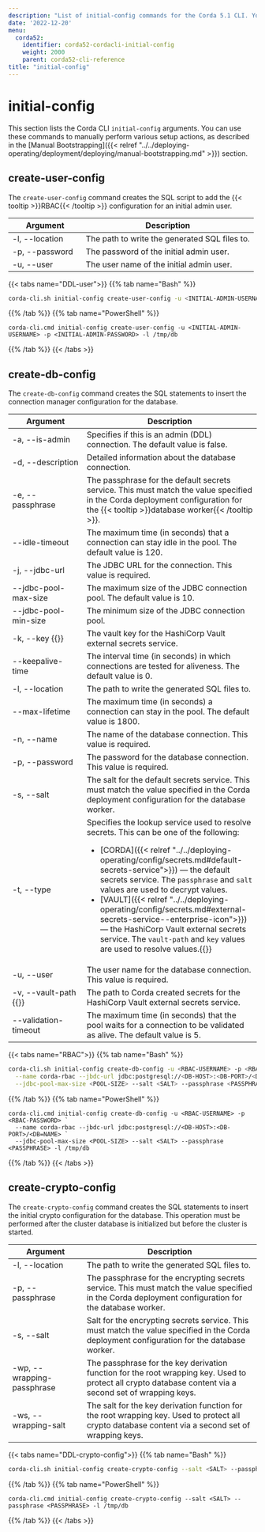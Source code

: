 ```yaml
---
description: "List of initial-config commands for the Corda 5.1 CLI. You can use these commands to manually perform various setup actions."  
date: '2022-12-20'
menu:
  corda52:
    identifier: corda52-cordacli-initial-config
    weight: 2000
    parent: corda52-cli-reference
title: "initial-config"
---
```

# initial-config

This section lists the Corda CLI `initial-config` arguments. You can use these commands to manually perform various setup actions, as described in the [Manual Bootstrapping]({{< relref "../../deploying-operating/deployment/deploying/manual-bootstrapping.md" >}}) section.

## create-user-config

The `create-user-config` command creates the SQL script to add the {{< tooltip >}}RBAC{{< /tooltip >}} configuration for an initial admin user.

<style>
table th:first-of-type {
    width: 30%;
}
table th:nth-of-type(2) {
    width: 70%;
}
</style>

| Argument         | Description                                   |
| ---------------- | --------------------------------------------- |
| -l, \-\-location | The path to write the generated SQL files to. |
| -p, \-\-password | The password of the initial admin user.       |
| -u, \-\-user     | The user name of the initial admin user.      |

{{< tabs name="DDL-user">}}
{{% tab name="Bash" %}}
```sh
corda-cli.sh initial-config create-user-config -u <INITIAL-ADMIN-USERNAME> -p <INITIAL-ADMIN-PASSWORD> -l /tmp/db
```
{{% /tab %}}
{{% tab name="PowerShell" %}}
```shell
corda-cli.cmd initial-config create-user-config -u <INITIAL-ADMIN-USERNAME> -p <INITIAL-ADMIN-PASSWORD> -l /tmp/db
```
{{% /tab %}}
{{< /tabs >}}

## create-db-config

The `create-db-config` command creates the SQL statements to insert the connection manager configuration for the database.

<style>
table th:first-of-type {
    width: 30%;
}
table th:nth-of-type(2) {
    width: 70%;
}
</style>

| Argument                                  | Description                                                                                                                                                                                                                                                                                                                                                                                                                                                                                                                            |
| ----------------------------------------- | -------------------------------------------------------------------------------------------------------------------------------------------------------------------------------------------------------------------------------------------------------------------------------------------------------------------------------------------------------------------------------------------------------------------------------------------------------------------------------------------------------------------------------------- |
| -a, \-\-is-admin                          | Specifies if this is an admin (DDL) connection. The default value is false.                                                                                                                                                                                                                                                                                                                                                                                                                                                            |
| -d, \-\-description                       | Detailed information about the database connection.                                                                                                                                                                                                                                                                                                                                                                                                                                                                                    |
| -e, \-\-passphrase                        | The passphrase for the default secrets service.  This must match the value specified in the Corda deployment configuration for the {{< tooltip >}}database worker{{< /tooltip >}}.                                                                                                                                                                                                                                                                                                                                                     |
| \-\-idle-timeout                          | The maximum time (in seconds) that a connection can stay idle in the pool. The default value is 120.                                                                                                                                                                                                                                                                                                                                                                                                                                   |
| -j, \-\-jdbc-url                          | The JDBC URL for the connection. This value is required.                                                                                                                                                                                                                                                                                                                                                                                                                                                                               |
| \-\-jdbc-pool-max-size                    | The maximum size of the JDBC connection pool. The default value is 10.                                                                                                                                                                                                                                                                                                                                                                                                                                                                 |
| \-\-jdbc-pool-min-size                    | The minimum size of the JDBC connection pool.                                                                                                                                                                                                                                                                                                                                                                                                                                                                                          |
| -k, \-\-key {{<enterprise-icon>}}         | The vault key for the HashiCorp Vault external secrets service.                                                                                                                                                                                                                                                                                                                                                                                                                                                                        |
| \-\-keepalive-time                        | The interval time (in seconds) in which connections are tested for aliveness. The default value is 0.                                                                                                                                                                                                                                                                                                                                                                                                                                  |
| -l, \-\-location                          | The path to write the generated SQL files to.                                                                                                                                                                                                                                                                                                                                                                                                                                                                                          |
| \-\-max-lifetime                          | The maximum time (in seconds) a connection can stay in the pool. The default value is 1800.                                                                                                                                                                                                                                                                                                                                                                                                                                            |
| -n, \-\-name                              | The name of the database connection. This value is required.                                                                                                                                                                                                                                                                                                                                                                                                                                                                           |
| -p, \-\-password                          | The password for the database connection. This value is required.                                                                                                                                                                                                                                                                                                                                                                                                                                                                      |
| -s, \-\-salt                              | The salt for the default secrets service. This must match the value specified in the Corda deployment configuration for the database worker.                                                                                                                                                                                                                                                                                                                                                                                           |
| -t, \-\-type                              | Specifies the lookup service used to resolve secrets. This can be one of the following: <ul><li>[CORDA]({{< relref "../../deploying-operating/config/secrets.md#default-secrets-service">}}) — the default secrets service. The `passphrase` and `salt` values are used to decrypt values.</li><li>[VAULT]({{< relref "../../deploying-operating/config/secrets.md#external-secrets-service--enterprise-icon">}}) — the HashiCorp Vault external secrets service. The `vault-path` and `key` values are used to resolve values.{{<enterprise-icon>}}</li></ul> |
| -u, \-\-user                              | The user name for the database connection. This value is required.                                                                                                                                                                                                                                                                                                                                                                                                                                                                     |
| -v, \-\-vault-path  {{<enterprise-icon>}} | The path to Corda created secrets for the HashiCorp Vault external secrets service.                                                                                                                                                                                                                                                                                                                                                                                                                                                    |
| \-\-validation-timeout                    | The maximum time (in seconds) that the pool waits for a connection to be validated as alive. The default value is 5.                                                                                                                                                                                                                                                                                                                                                                                                                   |

{{< tabs name="RBAC">}}
{{% tab name="Bash" %}}
```sh
corda-cli.sh initial-config create-db-config -u <RBAC-USERNAME> -p <RBAC-PASSWORD> \
  --name corda-rbac --jbdc-url jdbc:postgresql://<DB-HOST>:<DB-PORT>/<DB=NAME> \
  --jdbc-pool-max-size <POOL-SIZE> --salt <SALT> --passphrase <PASSPHRASE> -l /tmp/db
```
{{% /tab %}}
{{% tab name="PowerShell" %}}
```shell
corda-cli.cmd initial-config create-db-config -u <RBAC-USERNAME> -p <RBAC-PASSWORD> `
  --name corda-rbac --jbdc-url jdbc:postgresql://<DB-HOST>:<DB-PORT>/<DB=NAME> `
  --jdbc-pool-max-size <POOL-SIZE> --salt <SALT> --passphrase <PASSPHRASE> -l /tmp/db
```
{{% /tab %}}
{{< /tabs >}}

## create-crypto-config

The `create-crypto-config` command creates the SQL statements to insert the initial crypto configuration for the database. This operation must be performed after the cluster database is initialized but before the cluster is started.

<style>
table th:first-of-type {
    width: 30%;
}
table th:nth-of-type(2) {
    width: 70%;
}
</style>

| Argument                     | Description                                                                                                                                              |
| ---------------------------- | -------------------------------------------------------------------------------------------------------------------------------------------------------- |
| -l, \-\-location             | The path to write the generated SQL files to.                                                                                                            |
| -p, \-\-passphrase           | The passphrase for the encrypting secrets service.  This must match the value specified in the Corda deployment configuration for the database worker.   |
| -s, \-\-salt                 | Salt for the encrypting secrets service. This must match the value specified in the Corda deployment configuration for the database worker.              |
| -wp, \-\-wrapping-passphrase | The passphrase for the key derivation function for the root wrapping key. Used to protect all crypto database content via a second set of wrapping keys. |
| -ws, \-\-wrapping-salt       | The salt for the key derivation function for the root wrapping key. Used to protect all crypto database content via a second set of wrapping keys.       |

{{< tabs name="DDL-crypto-config">}}
{{% tab name="Bash" %}}
```sh
corda-cli.sh initial-config create-crypto-config --salt <SALT> --passphrase <PASSPHRASE> -l /tmp/db
```
{{% /tab %}}
{{% tab name="PowerShell" %}}
```shell
corda-cli.cmd initial-config create-crypto-config --salt <SALT> --passphrase <PASSPHRASE> -l /tmp/db
```
{{% /tab %}}
{{< /tabs >}}
